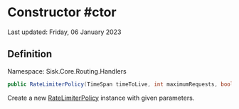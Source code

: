 # Constructor #ctor
Last updated: Friday, 06 January 2023

## Definition
Namespace: Sisk.Core.Routing.Handlers

```csharp
public RateLimiterPolicy(TimeSpan timeToLive, int maximumRequests, bool limitByOriginIP, bool limitByCookies)
```

Create a new [RateLimiterPolicy](/spec/Sisk/Core/Routing/Handlers/RateLimiterPolicy) instance with given parameters.

